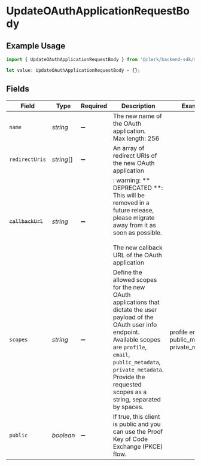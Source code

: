 # UpdateOAuthApplicationRequestBody

## Example Usage

```typescript
import { UpdateOAuthApplicationRequestBody } from '@clerk/backend-sdk/models/operations';

let value: UpdateOAuthApplicationRequestBody = {};
```

## Fields

| Field             | Type       | Required           | Description                                                                                                                                                                                                                                                            | Example                                        |
| ----------------- | ---------- | ------------------ | ---------------------------------------------------------------------------------------------------------------------------------------------------------------------------------------------------------------------------------------------------------------------- | ---------------------------------------------- |
| `name`            | _string_   | :heavy_minus_sign: | The new name of the OAuth application.<br/>Max length: 256                                                                                                                                                                                                             |                                                |
| `redirectUris`    | _string_[] | :heavy_minus_sign: | An array of redirect URIs of the new OAuth application                                                                                                                                                                                                                 |                                                |
| ~~`callbackUrl`~~ | _string_   | :heavy_minus_sign: | : warning: ** DEPRECATED **: This will be removed in a future release, please migrate away from it as soon as possible.<br/><br/>The new callback URL of the OAuth application                                                                                         |                                                |
| `scopes`          | _string_   | :heavy_minus_sign: | Define the allowed scopes for the new OAuth applications that dictate the user payload of the OAuth user info endpoint. Available scopes are `profile`, `email`, `public_metadata`, `private_metadata`. Provide the requested scopes as a string, separated by spaces. | profile email public_metadata private_metadata |
| `public`          | _boolean_  | :heavy_minus_sign: | If true, this client is public and you can use the Proof Key of Code Exchange (PKCE) flow.                                                                                                                                                                             |                                                |
